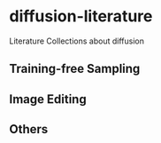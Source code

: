 # diffusion-literature
Literature Collections about diffusion

## Training-free Sampling

## Image Editing

## Others
